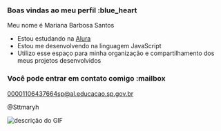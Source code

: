 ### Boas vindas ao meu perfil :blue_heart

Meu nome é Mariana Barbosa Santos 

- Estou estudando na [Alura](https://www.alura.com.br)
- Estou me desenvolvendo na linguagem JavaScript
- Utilizo esse espaço para minha organização e compartilhamento dos meus projetos desenvolvidos

### Você pode entrar em contato comigo :mailbox

00001106437664sp@al.educacao.sp.gov.br

@Sttmaryh

![descrição do GIF](https://tenor.com/pt-BR/view/toradora-taiga-taiga-aisaka-aisaka-toradora-taiga-gif-27006222)
